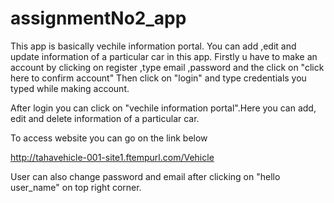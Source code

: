 # assignmentNo2_app


This app is basically vechile information portal.
You can add ,edit and update information of a particular car in this app.
Firstly u have to make an account by clicking on register ,type email ,password and the click on "click here to confirm account"
Then click on "login" and type credentials you typed while making account.

After login you can click on "vechile information portal".Here you can add, edit and delete information of a particular car.

To access website you can go on the link below

http://tahavehicle-001-site1.ftempurl.com/Vehicle

User can also change password and email after clicking on "hello user_name" on top right corner.


